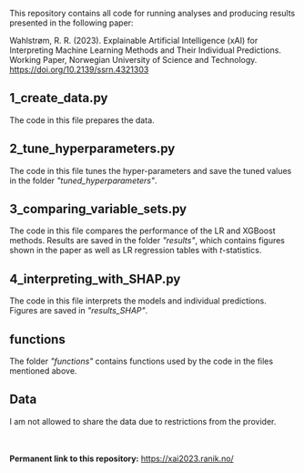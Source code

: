 This repository contains all code for running analyses and producing results presented in the following paper:

Wahlstrøm, R. R. (2023). Explainable Artificial Intelligence (xAI) for Interpreting Machine Learning Methods and Their Individual Predictions. Working Paper, Norwegian University of Science and Technology. https://doi.org/10.2139/ssrn.4321303

## 1_create_data.py
The code in this file prepares the data.

## 2_tune_hyperparameters.py
The code in this file tunes the hyper-parameters and save the tuned values in the folder *"tuned_hyperparameters"*.

## 3_comparing_variable_sets.py
The code in this file compares the performance of the LR and XGBoost methods. Results are saved in the folder *"results"*, which contains figures shown in the paper as well as LR regression tables with *t*-statistics.

## 4_interpreting_with_SHAP.py
The code in this file interprets the models and individual predictions. Figures are saved in *"results_SHAP"*.

## functions
The folder *"functions"* contains functions used by the code in the files mentioned above.

## Data
I am not allowed to share the data due to restrictions from the provider.

<br/><br/>
**Permanent link to this repository:** https://xai2023.ranik.no/